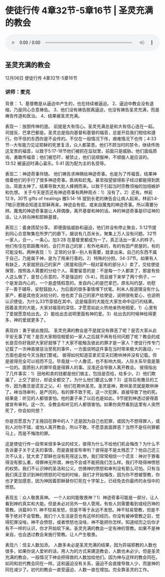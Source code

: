 # 使徒行传 4章32节-5章16节 | 圣灵充满的教会

<audio style="width: 100%;" preload="false" controls controlslist="nodownload"><source src="http://file.simai.life/audio/mp3/2020/tu_4_32-5-16-201206.mp3" type="audio/mpeg">Your browser does not support the audio element.</audio>

## 圣灵充满的教会
12月06日 
使徒行传 4章32节-5章16节
### 讲师：麦克


背景：
1、基督教是从逼迫中产生的，也在持续被逼迫。
2、逼迫中教会没有退缩，乃是同心合意祷告。
3、他们没有祷告脱离逼迫，也没有祷告圣灵充满，而是祷告传道和医治。
4、结果被圣灵充满。

表现一：放胆传神的道。
前提是大有信心。圣灵充满总是和大有信心连在一起。司提反、巴拿巴都是。圣灵总是指向基督和基督的福音，总是开启我们相信和遵行。你不信的东西你是不会传的。不仅在一般情况下传，艰难情况下也传；4:33节--大有能力见证耶稣的死里复活，众人都蒙恩。他们不顾当时的禁令，继续传扬这宝贵的福音，以致于5:17-18节他们被抓在监狱里，前面只是威胁。他们面临质询，勇敢传福音；他们被恐吓，被禁止，他们说顺服神，不顺服人是应该的。13:52 被逼迫时满心喜乐。5:41 因为配为主的名受辱。

表现二：神迹奇事伴随。
他们祷告求神赐给神迹奇事。也是为了传福音。结果神借着他们的手行了很多神迹奇事。医病和赶鬼。甚至指望彼得影子经过都能得到医治。简直太神了。结果导致大批人蜂拥而来。以致于引起当时宗教领袖的加倍嫉妒和仇恨。
关于今天是否还有神迹奇事有两种观点：1）没有了。2）还有。林前12:9，30节  gifts of healings 雅5:14-16 提到长老的祷告会让病人起来。林前1:4-7暗示恩赐会知道主耶稣再来。神迹会有假，或来自魔鬼的神迹奇事。所以需要分辨。魔鬼的神迹奇事是让人拜偶像，离开基督和神的话。神的神迹奇事是印证神的话，让人转向神和耶稣基督。

表现三：委身团契分享。
即便面临威胁和逼迫，他们并没有停止聚会，5:12节提到同心合意聚集在所罗门的廊下。据说有几百米长，聚集上万人没有问题。32节一家人，合一，一条心。加3:28 在基督里都成为一了。真正活出一家人的样子。他们有住在耶路撒冷的，会打开自己的家；有外地来的，有的有田产房屋的，有的可能没有。两种表现：1）正常的分享--别人有需要，就拿出来。自己的东西不属于自己，乃是属于神，是为了用来行善的。2）特殊的分担。34-37节。如果有人有缺乏，大家就把自己的家产（房屋和田产--相对富有的部分人）卖了，交给使徒保管，按照各人需要的分给个人。需要留意的是：不是每一个人都卖了，那是有些人这么做了，是甘心乐意的，不是强迫的（5:4）。而且接下来举了两个例子，一个是发自内心的，一个是虚情假意的。发自内心的是巴拿巴，原名叫约瑟，劝慰子--善于辅导，安慰鼓励人，为后面的很多事情埋下伏笔。利未人按道理没有什么家产，都是其他支派给分的，他也卖了自己的家产给使徒，说明很有爱心，也说明认识使徒。为什么33节穿插在其中。这是福音的大能在大家生命中运行的结果。因着圣灵的大能，大家对福音的深信，才愿意如此火热地亲热地相爱。1）心里有了爱就愿意给出去。2）能给出去说明里面有神的爱。3）给出去的时候神给得更多，神的爱就更多了。

表现四：勇于彼此挽回。
圣灵充满的教会是不是就没有罪恶了呢？是否大家从此平安无事了呢？是否大家相信相爱如一家人之后就不再有任何问题了呢？教会的成长是否你好我好大家好就够了？大家不能触及彼此的罪才是一家人？使徒行传专门记载了一次神直接惩治至死的事件，一方面说明这件事在当时带来极大的轰动，一方面也是给今天当我们警戒。
彼得如何知道亚拿尼亚夫妇欺哄神并没有记载。但是彼得完全可以视而不见。毕竟就一个人撒谎，也不影响大局。人际关系毕竟是第一位的。面质别人的罪毕竟是得罪人的事。没准还会导致人离开教会。
彼得指出了几件事实：1）田地和卖的钱都是他们做主，包括是否给，给多少。2）他们欺骗了，上交了部分，却说全都交了。为什么他们要这么做？3）这背后有撒旦的工作，因为撒旦是谎言之父。4）他们在欺哄圣灵。圣灵是神，欺哄圣灵就是欺哄神了。神当场审判，是严厉的。有的罪不致于死，这一次犯罪，直接导致了他的死。结果是：听见的人都很害怕。他的妻子来了以后也是如此。9节提到神透过彼得直接宣布审判。这一次，全教会和听见的人都很害怕。如果你突然看到这里有人突然死了，你会如何想？

你是否愿意为了主挽回在罪中的人？还是因为自己也犯罪，或因为不想得罪人，或别人对你不错，或怕人离开教会，所以不敢，不愿意直面罪恶？当然不是任何罪都马上，而是不悔改的罪。

这是使徒行传一段带来很多争议的经文，彼得为什么不给他们机会悔改？为什么不告诉妻子关于丈夫的事情，而是直接宣布审判？彼得是不是太残忍了？他自己还三次不认主，犹大卖了耶稣也没有死得这么惨。我们常常相信一个谎言：神对于罪看得没有那么重，得罪神无所谓，神也不会或不能把我们怎么样。我们不晓得神愤怒的权势。我们不认识神的圣洁和公义。仿佛神的愤怒和审判没有那么可怕。只有当我们真正意识到神的愤怒的可怕的时候，我们才开始悔改，因为你不想被管教，你也才更加感恩，因为神因着耶稣替你钉死在十字架上，已经免去你最终的永恒中的愤怒。

表现五：众人敬畏真神。
一个人如何能敬畏神？1）神迹奇事可能是一部分，让人看到神的真实和大能。但是未必对另外一些人管用。有些人则需要看到或经历神的管教。诗篇90:11. 神不轻易发怒，但是不等于永远不发怒。神不轻易管教，但是不等于绝对不会管教。我们个人生活是否也有这样的经历。你没有被神管教之前，觉得犯罪没啥，神不会愤怒，或者愤怒也没啥，神不能把你怎样。知道经历之后你才有不一样的认识，你才开始软下来。圣灵充满的教会一定有神的管教。如果不是神亲自，也会透过教会来施行管教。让人产生敬畏。

表现六：信主人数加添。
人数多未必是圣灵充满的结果，因为异端邪教的人数也很多，如果你说人爱听的话，用人为的方式来建造教会，人数也未必少。但是圣灵充满的教会，一般情况下神会把得救的人数加给他们。因为神与这样的教会同在。如同和初代教会同在一样。这和逼迫没有关系，逼迫不会直接导致人少，而是神的同在减少了。初代的教会一直受逼迫，人数一直在增加。完全靠圣灵的工作。

